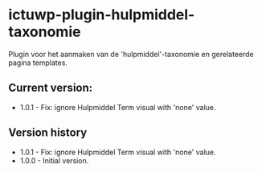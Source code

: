 # ictuwp-plugin-hulpmiddel-taxonomie
Plugin voor het aanmaken van de 'hulpmiddel'-taxonomie en gerelateerde pagina templates.


## Current version:
* 1.0.1 - Fix: ignore Hulpmiddel Term visual with 'none' value.

## Version history
* 1.0.1 - Fix: ignore Hulpmiddel Term visual with 'none' value.
* 1.0.0 - Initial version.
